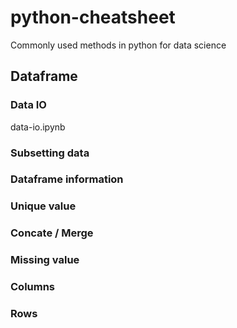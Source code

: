 # python-cheatsheet
Commonly used methods in python for data science

## Dataframe

### Data IO
data-io.ipynb

### Subsetting data

### Dataframe information

### Unique value 

### Concate / Merge 

### Missing value

### Columns

### Rows
